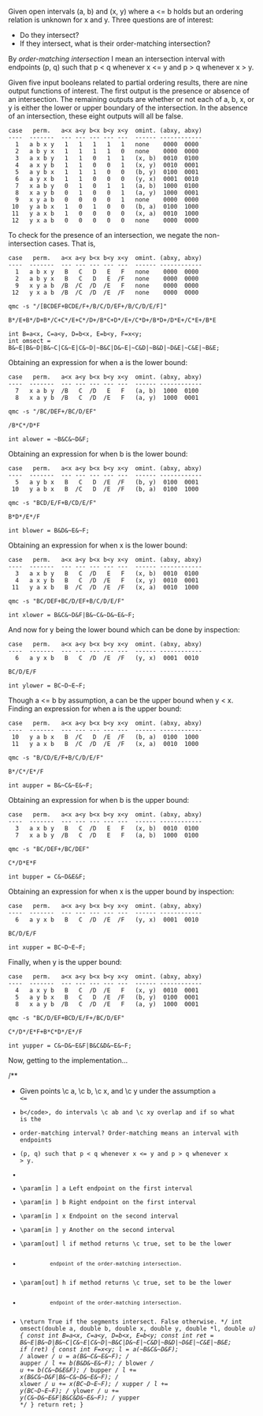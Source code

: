 Given open intervals (a, b) and (x, y) where a <= b holds but an ordering
relation is unknown for x and y.  Three questions are of interest:

 + Do they intersect?
 + If they intersect, what is their order-matching intersection?

By *order-matching intersection* I mean an intersection interval with
endpoints (p, q) such that p < q whenever x <= y and p > q whenever x > y.

Given five input booleans related to partial ordering results, there are nine
output functions of interest.  The first output is the presence or absence of
an intersection.  The remaining outputs are whether or not each of a, b, x, or
y is either the lower or upper boundary of the intersection.  In the absence
of an intersection, these eight outputs will all be false.

    case   perm.   a<x a<y b<x b<y x<y  omint. (abxy, abxy)
    ----  -------  --- --- --- --- ---  ------ ------------
      1   a b x y   1   1   1   1   1   none    0000  0000
      2   a b y x   1   1   1   1   0   none    0000  0000
      3   a x b y   1   1   0   1   1   (x, b)  0010  0100
      4   a x y b   1   1   0   0   1   (x, y)  0010  0001
      5   a y b x   1   1   1   0   0   (b, y)  0100  0001
      6   a y x b   1   1   0   0   0   (y, x)  0001  0010
      7   x a b y   0   1   0   1   1   (a, b)  1000  0100
      8   x a y b   0   1   0   0   1   (a, y)  1000  0001
      9   x y a b   0   0   0   0   1   none    0000  0000
     10   y a b x   1   0   1   0   0   (b, a)  0100  1000
     11   y a x b   1   0   0   0   0   (x, a)  0010  1000
     12   y x a b   0   0   0   0   0   none    0000  0000


To check for the presence of an intersection, we negate the non-intersection
cases.  That is,

    case   perm.   a<x a<y b<x b<y x<y  omint. (abxy, abxy)
    ----  -------  --- --- --- --- ---  ------ ------------
      1   a b x y   B   C   D   E   F   none    0000  0000
      2   a b y x   B   C   D   E  /F   none    0000  0000
      9   x y a b  /B  /C  /D  /E   F   none    0000  0000
     12   y x a b  /B  /C  /D  /E  /F   none    0000  0000

    qmc -s "/[BCDEF+BCDE/F+/B/C/D/EF+/B/C/D/E/F]"

    B*/E+B*/D+B*/C+C*/E+C*/D+/B*C+D*/E+/C*D+/B*D+/D*E+/C*E+/B*E

    int B=a<x, C=a<y, D=b<x, E=b<y, F=x<y;
    int omsect = B&~E|B&~D|B&~C|C&~E|C&~D|~B&C|D&~E|~C&D|~B&D|~D&E|~C&E|~B&E;


Obtaining an expression for when a is the lower bound:

    case   perm.   a<x a<y b<x b<y x<y  omint. (abxy, abxy)
    ----  -------  --- --- --- --- ---  ------ ------------
      7   x a b y  /B   C  /D   E   F   (a, b)  1000  0100
      8   x a y b  /B   C  /D  /E   F   (a, y)  1000  0001

    qmc -s "/BC/DEF+/BC/D/EF"

    /B*C*/D*F

    int alower = ~B&C&~D&F;

Obtaining an expression for when b is the lower bound:

    case   perm.   a<x a<y b<x b<y x<y  omint. (abxy, abxy)
    ----  -------  --- --- --- --- ---  ------ ------------
      5   a y b x   B   C   D  /E  /F   (b, y)  0100  0001
     10   y a b x   B  /C   D  /E  /F   (b, a)  0100  1000

    qmc -s "BCD/E/F+B/CD/E/F"

    B*D*/E*/F

    int blower = B&D&~E&~F;

Obtaining an expression for when x is the lower bound:

    case   perm.   a<x a<y b<x b<y x<y  omint. (abxy, abxy)
    ----  -------  --- --- --- --- ---  ------ ------------
      3   a x b y   B   C  /D   E   F   (x, b)  0010  0100
      4   a x y b   B   C  /D  /E   F   (x, y)  0010  0001
     11   y a x b   B  /C  /D  /E  /F   (x, a)  0010  1000

    qmc -s "BC/DEF+BC/D/EF+B/C/D/E/F"

    int xlower = B&C&~D&F|B&~C&~D&~E&~F;

And now for y being the lower bound which can be done by inspection:

    case   perm.   a<x a<y b<x b<y x<y  omint. (abxy, abxy)
    ----  -------  --- --- --- --- ---  ------ ------------
      6   a y x b   B   C  /D  /E  /F   (y, x)  0001  0010

    BC/D/E/F

    int ylower = BC~D~E~F;


Though a <= b by assumption, a can be the upper bound when y < x.
Finding an expression for when a is the upper bound:

    case   perm.   a<x a<y b<x b<y x<y  omint. (abxy, abxy)
    ----  -------  --- --- --- --- ---  ------ ------------
     10   y a b x   B  /C   D  /E  /F   (b, a)  0100  1000
     11   y a x b   B  /C  /D  /E  /F   (x, a)  0010  1000

    qmc -s "B/CD/E/F+B/C/D/E/F"

    B*/C*/E*/F

    int aupper = B&~C&~E&~F;

Obtaining an expression for when b is the upper bound:

    case   perm.   a<x a<y b<x b<y x<y  omint. (abxy, abxy)
    ----  -------  --- --- --- --- ---  ------ ------------
      3   a x b y   B   C  /D   E   F   (x, b)  0010  0100
      7   x a b y  /B   C  /D   E   F   (a, b)  1000  0100

    qmc -s "BC/DEF+/BC/DEF"

    C*/D*E*F

    int bupper = C&~D&E&F;

Obtaining an expression for when x is the upper bound by inspection:

    case   perm.   a<x a<y b<x b<y x<y  omint. (abxy, abxy)
    ----  -------  --- --- --- --- ---  ------ ------------
      6   a y x b   B   C  /D  /E  /F   (y, x)  0001  0010

    BC/D/E/F

    int xupper = BC~D~E~F;

Finally, when y is the upper bound:

    case   perm.   a<x a<y b<x b<y x<y  omint. (abxy, abxy)
    ----  -------  --- --- --- --- ---  ------ ------------
      4   a x y b   B   C  /D  /E   F   (x, y)  0010  0001
      5   a y b x   B   C   D  /E  /F   (b, y)  0100  0001
      8   x a y b  /B   C  /D  /E   F   (a, y)  1000  0001

    qmc -s "BC/D/EF+BCD/E/F+/BC/D/EF"

    C*/D*/E*F+B*C*D*/E*/F

    int yupper = C&~D&~E&F|B&C&D&~E&~F;


Now, getting to the implementation...

/**
 * Given points \c a, \c b, \c x, and \c y under the assumption <code>a <=
 * b\</code>, do intervals \c ab and \c xy overlap and if so what is the
 * order-matching interval?  Order-matching means an interval with endpoints
 * (p, q) such that p < q whenever x <= y and p > q whenever x > y.
 *
 * \param[in ] a Left endpoint on the first interval
 * \param[in ] b Right endpoint on the first interval
 * \param[in ] x Endpoint on the second interval
 * \param[in ] y Another on the second interval
 * \param[out] l if method returns \c true, set to be the lower
 *               endpoint of the order-matching intersection.
 * \param[out] h if method returns \c true, set to be the lower
 *               endpoint of the order-matching intersection.
 * \return True if the segments intersect.  False otherwise.
 */
int omsect(double a, double b, double x, double y, double *l, double *u)
{
    const int B=a<x, C=a<y, D=b<x, E=b<y;
    const int ret = B&~E|B&~D|B&~C|C&~E|C&~D|~B&C|D&~E|~C&D|~B&D|~D&E|~C&E|~B&E;
    if (ret) {
        const int F=x<y;
        *l  = a*(~B&C&~D&F);              /* alower */
        *u  = a*(B&~C&~E&~F);             /* aupper */
        *l += b*(B&D&~E&~F);              /* blower */
        *u += b*(C&~D&E&F);               /* bupper */
        *l += x*(B&C&~D&F|B&~C&~D&~E&~F); /* xlower */
        *u += x*(BC~D~E~F);               /* xupper */
        *l += y*(BC~D~E~F);               /* ylower */
        *u += y*(C&~D&~E&F|B&C&D&~E&~F);  /* yupper */
    }
    return ret;
}

